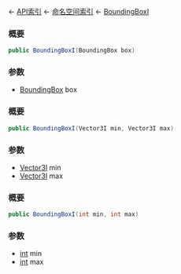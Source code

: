 ← [API索引](Api-Index) ← [命名空间索引](Namespace-Index) ← [BoundingBoxI](VRageMath.BoundingBoxI)

### 概要

```csharp
public BoundingBoxI(BoundingBox box)
```

### 参数

* [BoundingBox](VRageMath.BoundingBox) box
### 概要

```csharp
public BoundingBoxI(Vector3I min, Vector3I max)
```

### 参数

* [Vector3I](VRageMath.Vector3I) min
* [Vector3I](VRageMath.Vector3I) max
### 概要

```csharp
public BoundingBoxI(int min, int max)
```

### 参数

* [int](https://docs.microsoft.com/en-us/dotnet/api/System.Int32?view=netframework-4.6) min
* [int](https://docs.microsoft.com/en-us/dotnet/api/System.Int32?view=netframework-4.6) max
